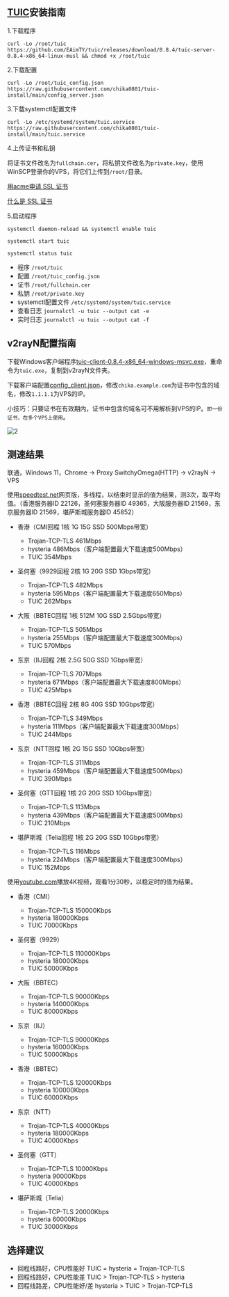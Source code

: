 ## [TUIC](https://github.com/EAimTY/tuic)安装指南

1.下载程序
```
curl -Lo /root/tuic https://github.com/EAimTY/tuic/releases/download/0.8.4/tuic-server-0.8.4-x86_64-linux-musl && chmod +x /root/tuic
```

2.下载配置
```
curl -Lo /root/tuic_config.json https://raw.githubusercontent.com/chika0801/tuic-install/main/config_server.json
```

3.下载systemctl配置文件
```
curl -Lo /etc/systemd/system/tuic.service https://raw.githubusercontent.com/chika0801/tuic-install/main/tuic.service
```

4.上传证书和私钥

将证书文件改名为`fullchain.cer`，将私钥文件改名为`private.key`，使用WinSCP登录你的VPS，将它们上传到`/root/`目录。

[用acme申请 SSL 证书](https://github.com/chika0801/Xray-install#1%E7%94%A8acme%E7%94%B3%E8%AF%B7-ssl-%E8%AF%81%E4%B9%A6)

[什么是 SSL 证书](https://www.kaspersky.com.cn/resource-center/definitions/what-is-a-ssl-certificate)

5.启动程序
```
systemctl daemon-reload && systemctl enable tuic
```

```
systemctl start tuic
```

```
systemctl status tuic
```

- 程序 `/root/tuic`
- 配置 `/root/tuic_config.json`
- 证书 `/root/fullchain.cer`
- 私钥 `/root/private.key`
- systemctl配置文件 `/etc/systemd/system/tuic.service`
- 查看日志 `journalctl -u tuic --output cat -e`
- 实时日志 `journalctl -u tuic --output cat -f`

## v2rayN配置指南

下载Windows客户端程序[tuic-client-0.8.4-x86_64-windows-msvc.exe](https://github.com/EAimTY/tuic/releases/download/0.8.4/tuic-client-0.8.4-x86_64-windows-msvc.exe)，重命令为`tuic.exe`，复制到v2rayN文件夹。

下载客户端配置[config_client.json](https://github.com/chika0801/tuic-install/blob/main/config_client.json)，修改`chika.example.com`为证书中包含的域名，修改`1.1.1.1`为VPS的IP。

小技巧：只要证书在有效期内，证书中包含的域名可不用解析到VPS的IP。`即一份证书，在多个VPS上使用`。

![2](https://user-images.githubusercontent.com/88967758/195763590-f035f90f-f228-4022-b318-770791c63b92.jpg)

## 测速结果

联通，Windows 11，Chrome -> Proxy SwitchyOmega(HTTP) -> v2rayN -> VPS

使用[speedtest.net](https://www.speedtest.net)网页版，多线程，以结束时显示的值为结果，测3次，取平均值。（香港服务器ID 22126，圣何塞服务器ID 49365，大阪服务器ID 21569，东京服务器ID 21569，堪萨斯城服务器ID 45852）

- 香港（CMI回程 1核 1G 15G SSD 500Mbps带宽）
  - Trojan-TCP-TLS 461Mbps
  - hysteria 486Mbps（客户端配置最大下载速度500Mbps）
  - TUIC 354Mbps

- 圣何塞（9929回程 2核 1G 20G SSD 1Gbps带宽）
  - Trojan-TCP-TLS 482Mbps
  - hysteria 595Mbps（客户端配置最大下载速度650Mbps）
  - TUIC 262Mbps

- 大阪（BBTEC回程 1核 512M 10G SSD 2.5Gbps带宽）
  - Trojan-TCP-TLS 505Mbps
  - hysteria 255Mbps（客户端配置最大下载速度300Mbps）
  - TUIC 570Mbps

- 东京（IIJ回程 2核 2.5G 50G SSD 1Gbps带宽）
  - Trojan-TCP-TLS 707Mbps
  - hysteria 671Mbps（客户端配置最大下载速度800Mbps）
  - TUIC 425Mbps

- 香港（BBTEC回程 2核 8G 40G SSD 10Gbps带宽）
  - Trojan-TCP-TLS 349Mbps
  - hysteria 111Mbps（客户端配置最大下载速度300Mbps）
  - TUIC 244Mbps

- 东京（NTT回程 1核 2G 15G SSD 10Gbps带宽）
  - Trojan-TCP-TLS 311Mbps
  - hysteria 459Mbps（客户端配置最大下载速度500Mbps）
  - TUIC 390Mbps

- 圣何塞（GTT回程 1核 2G 20G SSD 10Gbps带宽）
  - Trojan-TCP-TLS 113Mbps
  - hysteria 439Mbps（客户端配置最大下载速度500Mbps）
  - TUIC 210Mbps

- 堪萨斯城（Telia回程 1核 2G 20G SSD 10Gbps带宽）
  - Trojan-TCP-TLS 116Mbps
  - hysteria 224Mbps（客户端配置最大下载速度300Mbps）
  - TUIC 152Mbps

使用[youtube.com](https://www.youtube.com/watch?v=I3o4WW4tD9M)播放4K视频，观看1分30秒，以稳定时的值为结果。

- 香港（CMI）
  - Trojan-TCP-TLS 150000Kbps
  - hysteria       180000Kbps
  - TUIC            70000Kbps

- 圣何塞（9929）
  - Trojan-TCP-TLS 110000Kbps
  - hysteria       180000Kbps
  - TUIC            50000Kbps

- 大阪（BBTEC）
  - Trojan-TCP-TLS  90000Kbps
  - hysteria       140000Kbps
  - TUIC            80000Kbps

- 东京（IIJ）
  - Trojan-TCP-TLS  90000Kbps
  - hysteria       160000Kbps
  - TUIC            50000Kbps

- 香港（BBTEC）
  - Trojan-TCP-TLS 120000Kbps
  - hysteria       100000Kbps
  - TUIC            60000Kbps

- 东京（NTT）
  - Trojan-TCP-TLS  40000Kbps
  - hysteria       180000Kbps
  - TUIC            40000Kbps

- 圣何塞（GTT）
  - Trojan-TCP-TLS  10000Kbps
  - hysteria        90000Kbps
  - TUIC            40000Kbps

- 堪萨斯城（Telia）
  - Trojan-TCP-TLS  20000Kbps
  - hysteria        60000Kbps
  - TUIC            30000Kbps

## 选择建议

- 回程线路好，CPU性能好 TUIC = hysteria = Trojan-TCP-TLS
- 回程线路好，CPU性能差 TUIC > Trojan-TCP-TLS > hysteria
- 回程线路差，CPU性能好/差 hysteria > TUIC > Trojan-TCP-TLS

